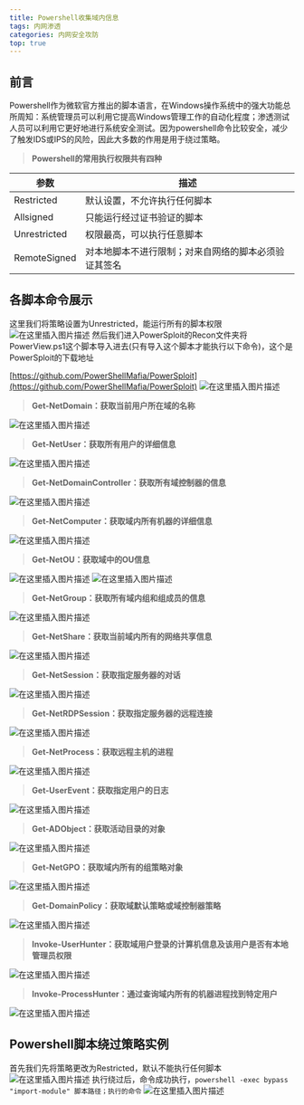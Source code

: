 ```yaml
---
title: Powershell收集域内信息
tags: 内网渗透
categories: 内网安全攻防
top: true
---
```


## 前言
Powershell作为微软官方推出的脚本语言，在Windows操作系统中的强大功能总所周知：系统管理员可以利用它提高Windows管理工作的自动化程度；渗透测试人员可以利用它更好地进行系统安全测试。因为powershell命令比较安全，减少了触发IDS或IPS的风险，因此大多数的作用是用于绕过策略。

> **Powershell的常用执行权限共有四种**

|参数|描述 |
|--|--|
| Restricted |默认设置，不允许执行任何脚本  |
|Allsigned|只能运行经过证书验证的脚本|
|Unrestricted|权限最高，可以执行任意脚本|
|RemoteSigned|对本地脚本不进行限制；对来自网络的脚本必须验证其签名|
<!--more-->
## 各脚本命令展示
这里我们将策略设置为Unrestricted，能运行所有的脚本权限
![在这里插入图片描述](https://img-blog.csdnimg.cn/20210306133134774.png)
然后我们进入PowerSploit的Recon文件夹将PowerView.ps1这个脚本导入进去(只有导入这个脚本才能执行以下命令)，这个是PowerSploit的下载地址

[https://github.com/PowerShellMafia/PowerSploit](https://github.com/PowerShellMafia/PowerSploit)
![在这里插入图片描述](https://img-blog.csdnimg.cn/20210306133704948.png)

> **Get-NetDomain：获取当前用户所在域的名称**

![在这里插入图片描述](https://img-blog.csdnimg.cn/20210306133824783.png?x-oss-process=image/watermark,type_ZmFuZ3poZW5naGVpdGk,shadow_10,text_aHR0cHM6Ly9ibG9nLmNzZG4ubmV0L3dlaXhpbl80NTAwNzA3Mw==,size_16,color_FFFFFF,t_70)

> **Get-NetUser：获取所有用户的详细信息**

![在这里插入图片描述](https://img-blog.csdnimg.cn/20210306134143467.png?x-oss-process=image/watermark,type_ZmFuZ3poZW5naGVpdGk,shadow_10,text_aHR0cHM6Ly9ibG9nLmNzZG4ubmV0L3dlaXhpbl80NTAwNzA3Mw==,size_16,color_FFFFFF,t_70)

> **Get-NetDomainController：获取所有域控制器的信息**

![在这里插入图片描述](https://img-blog.csdnimg.cn/20210306134253861.png?x-oss-process=image/watermark,type_ZmFuZ3poZW5naGVpdGk,shadow_10,text_aHR0cHM6Ly9ibG9nLmNzZG4ubmV0L3dlaXhpbl80NTAwNzA3Mw==,size_16,color_FFFFFF,t_70)

> **Get-NetComputer：获取域内所有机器的详细信息**

![在这里插入图片描述](https://img-blog.csdnimg.cn/2021030613443370.png?x-oss-process=image/watermark,type_ZmFuZ3poZW5naGVpdGk,shadow_10,text_aHR0cHM6Ly9ibG9nLmNzZG4ubmV0L3dlaXhpbl80NTAwNzA3Mw==,size_16,color_FFFFFF,t_70)

> **Get-NetOU：获取域中的OU信息**

![在这里插入图片描述](https://img-blog.csdnimg.cn/20210306134535643.png?x-oss-process=image/watermark,type_ZmFuZ3poZW5naGVpdGk,shadow_10,text_aHR0cHM6Ly9ibG9nLmNzZG4ubmV0L3dlaXhpbl80NTAwNzA3Mw==,size_16,color_FFFFFF,t_70)
![在这里插入图片描述](https://img-blog.csdnimg.cn/2021030613454718.png?x-oss-process=image/watermark,type_ZmFuZ3poZW5naGVpdGk,shadow_10,text_aHR0cHM6Ly9ibG9nLmNzZG4ubmV0L3dlaXhpbl80NTAwNzA3Mw==,size_16,color_FFFFFF,t_70)

> **Get-NetGroup：获取所有域内组和组成员的信息**

![在这里插入图片描述](https://img-blog.csdnimg.cn/2021030613464591.png?x-oss-process=image/watermark,type_ZmFuZ3poZW5naGVpdGk,shadow_10,text_aHR0cHM6Ly9ibG9nLmNzZG4ubmV0L3dlaXhpbl80NTAwNzA3Mw==,size_16,color_FFFFFF,t_70)

> **Get-NetShare：获取当前域内所有的网络共享信息**

![在这里插入图片描述](https://img-blog.csdnimg.cn/20210306134857127.png?x-oss-process=image/watermark,type_ZmFuZ3poZW5naGVpdGk,shadow_10,text_aHR0cHM6Ly9ibG9nLmNzZG4ubmV0L3dlaXhpbl80NTAwNzA3Mw==,size_16,color_FFFFFF,t_70)

> **Get-NetSession：获取指定服务器的对话**

![在这里插入图片描述](https://img-blog.csdnimg.cn/20210306135028467.png)

> **Get-NetRDPSession：获取指定服务器的远程连接**

![在这里插入图片描述](https://img-blog.csdnimg.cn/20210306135144213.png?x-oss-process=image/watermark,type_ZmFuZ3poZW5naGVpdGk,shadow_10,text_aHR0cHM6Ly9ibG9nLmNzZG4ubmV0L3dlaXhpbl80NTAwNzA3Mw==,size_16,color_FFFFFF,t_70)

> **Get-NetProcess：获取远程主机的进程**

![在这里插入图片描述](https://img-blog.csdnimg.cn/20210306135251953.png?x-oss-process=image/watermark,type_ZmFuZ3poZW5naGVpdGk,shadow_10,text_aHR0cHM6Ly9ibG9nLmNzZG4ubmV0L3dlaXhpbl80NTAwNzA3Mw==,size_16,color_FFFFFF,t_70)

> **Get-UserEvent：获取指定用户的日志**

![在这里插入图片描述](https://img-blog.csdnimg.cn/20210306135349272.png?x-oss-process=image/watermark,type_ZmFuZ3poZW5naGVpdGk,shadow_10,text_aHR0cHM6Ly9ibG9nLmNzZG4ubmV0L3dlaXhpbl80NTAwNzA3Mw==,size_16,color_FFFFFF,t_70)

> **Get-ADObject：获取活动目录的对象**

![在这里插入图片描述](https://img-blog.csdnimg.cn/2021030613552975.png?x-oss-process=image/watermark,type_ZmFuZ3poZW5naGVpdGk,shadow_10,text_aHR0cHM6Ly9ibG9nLmNzZG4ubmV0L3dlaXhpbl80NTAwNzA3Mw==,size_16,color_FFFFFF,t_70)

> **Get-NetGPO：获取域内所有的组策略对象**

![在这里插入图片描述](https://img-blog.csdnimg.cn/20210306135710375.png?x-oss-process=image/watermark,type_ZmFuZ3poZW5naGVpdGk,shadow_10,text_aHR0cHM6Ly9ibG9nLmNzZG4ubmV0L3dlaXhpbl80NTAwNzA3Mw==,size_16,color_FFFFFF,t_70)

> **Get-DomainPolicy：获取域默认策略或域控制器策略**

![在这里插入图片描述](https://img-blog.csdnimg.cn/20210306135819950.png?x-oss-process=image/watermark,type_ZmFuZ3poZW5naGVpdGk,shadow_10,text_aHR0cHM6Ly9ibG9nLmNzZG4ubmV0L3dlaXhpbl80NTAwNzA3Mw==,size_16,color_FFFFFF,t_70)

> **Invoke-UserHunter：获取域用户登录的计算机信息及该用户是否有本地管理员权限**

![在这里插入图片描述](https://img-blog.csdnimg.cn/20210306140014762.png)

> **Invoke-ProcessHunter：通过查询域内所有的机器进程找到特定用户**

![在这里插入图片描述](https://img-blog.csdnimg.cn/2021030614015675.png?x-oss-process=image/watermark,type_ZmFuZ3poZW5naGVpdGk,shadow_10,text_aHR0cHM6Ly9ibG9nLmNzZG4ubmV0L3dlaXhpbl80NTAwNzA3Mw==,size_16,color_FFFFFF,t_70)
## Powershell脚本绕过策略实例
首先我们先将策略更改为Restricted，默认不能执行任何脚本
![在这里插入图片描述](https://img-blog.csdnimg.cn/20210306140851647.png?x-oss-process=image/watermark,type_ZmFuZ3poZW5naGVpdGk,shadow_10,text_aHR0cHM6Ly9ibG9nLmNzZG4ubmV0L3dlaXhpbl80NTAwNzA3Mw==,size_16,color_FFFFFF,t_70)
执行绕过后，命令成功执行，`powershell -exec bypass "import-module" 脚本路径；执行的命令`
![在这里插入图片描述](https://img-blog.csdnimg.cn/20210306140929449.png?x-oss-process=image/watermark,type_ZmFuZ3poZW5naGVpdGk,shadow_10,text_aHR0cHM6Ly9ibG9nLmNzZG4ubmV0L3dlaXhpbl80NTAwNzA3Mw==,size_16,color_FFFFFF,t_70)


